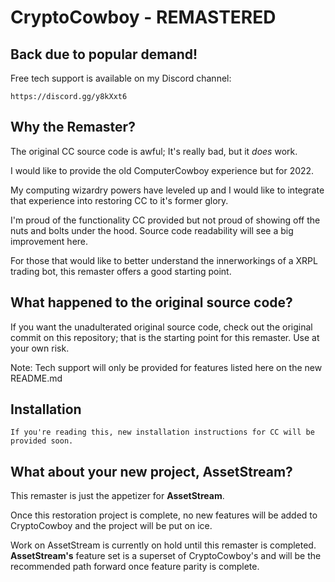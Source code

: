 # CryptoCowboy - REMASTERED
## Back due to popular demand!

Free tech support is available on my Discord channel:
```
https://discord.gg/y8kXxt6
```
##	Why the Remaster?
The original CC source code is awful; It's really bad, but it *does* work.

I would like to provide the old ComputerCowboy experience but for 2022.

My computing wizardry powers have leveled up and I would like to integrate that experience into restoring CC to it's former glory.

I'm proud of the functionality CC provided but not proud of showing off the nuts and bolts under the hood. Source code readability will see a big improvement here.

For those that would like to better understand the innerworkings of a XRPL trading bot, this remaster offers a good starting point.

##	What happened to the original source code?
If you want the unadulterated original source code, check out the original commit on this repository; that is the starting point for this remaster. Use at your own risk.

Note: Tech support will only be provided for features listed here on the new README.md

##	Installation

	If you're reading this, new installation instructions for CC will be provided soon.

##	What about your new project, **AssetStream**?
This remaster is just the appetizer for **AssetStream**.

Once this restoration project is complete, no new features will be added to CryptoCowboy and the project will be put on ice.

Work on AssetStream is currently on hold until this remaster is completed.
**AssetStream's** feature set is a superset of CryptoCowboy's and will be the recommended path forward once feature parity is complete.